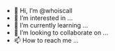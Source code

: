 - 👋 Hi, I’m @whoiscall
- 👀 I’m interested in ...
- 🌱 I’m currently learning ...
- 💞️ I’m looking to collaborate on ...
- 📫 How to reach me ...

<!---
whoiscall/whoiscall is a ✨ special ✨ repository because its `README.md` (this file) appears on your GitHub profile.
You can click the Preview link to take a look at your changes.
--->
